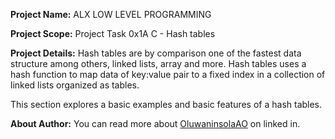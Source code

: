__Project Name:__ ALX LOW LEVEL PROGRAMMING

__Project Scope:__ Project Task 0x1A C - Hash tables

__Project Details:__ Hash tables are by comparison one of the fastest
data structure among others, linked lists, array and more. Hash tables
uses a hash function to map data of key:value pair to a fixed index
in a collection of linked lists organized as tables.

This section explores a basic examples and basic features of a hash tables.

__About Author:__ You can read more about [OluwaninsolaAO](https://www.linkedin.com/in/oluwaninsolaao) on linked in.
